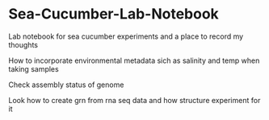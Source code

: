 # Sea-Cucumber-Lab-Notebook

Lab notebook for sea cucumber experiments and a place to record my thoughts 

How to incorporate environmental metadata sich as salinity and temp when taking samples

Check assembly status of genome

Look how to create grn from rna seq data and how structure experiment for it

